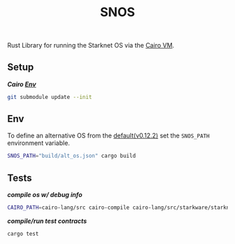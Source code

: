 <div align="center">
    <h1>SNOS</h1>
    <br>
</div>

Rust Library for running the Starknet OS via the [Cairo VM](https://github.com/lambdaclass/cairo-vm).


## Setup

***Cairo [Env](https://docs.cairo-lang.org/0.12.0/quickstart.html)***

```bash
git submodule update --init
```

## Env

To define an alternative OS from the [default(v0.12.2)](build/os_latest.json) set the `SNOS_PATH` environment variable.

```bash
SNOS_PATH="build/alt_os.json" cargo build
```

## Tests

***compile os w/ debug info***

```bash
CAIRO_PATH=cairo-lang/src cairo-compile cairo-lang/src/starkware/starknet/core/os/os.cairo --output build/os_debug.json
```

***compile/run test contracts***

```bash
cargo test
```
